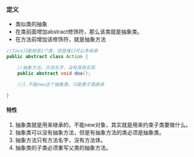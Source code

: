 ### 定义
- 类似类的抽象
- 在类前面增加abstract修饰符，那么该类就是抽象类。
- 在方法前增加该修饰符，就是抽象方法
```java
//Java只能继承1个类，但是接口可以多继承
public abstract class Action {

    //抽象方法，方法名字，没有具体实现
    public abstract void doa();

    //1.不能new这个抽象类，只能靠子类继承

}

```


#### 特性
1. 抽象类就是用来继承的，不能new对象，其实就是用来约束子类要做什么。
2. 抽象类可以没有抽象方法，但是有抽象方法的类必须是抽象类。
3. 抽象方法只有方法名字，没有方法体。
4. 抽象类的子类必须重写父类的抽象方法。